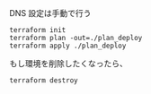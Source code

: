DNS 設定は手動で行う

```shell
terraform init
terraform plan -out=./plan_deploy
terraform apply ./plan_deploy
```

もし環境を削除したくなったら、

```shell
terraform destroy
```

